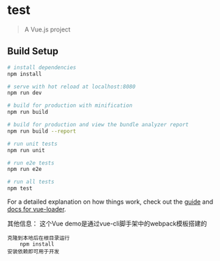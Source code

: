 # test

> A Vue.js project

## Build Setup

``` bash
# install dependencies
npm install

# serve with hot reload at localhost:8080
npm run dev

# build for production with minification
npm run build

# build for production and view the bundle analyzer report
npm run build --report

# run unit tests
npm run unit

# run e2e tests
npm run e2e

# run all tests
npm test
```

For a detailed explanation on how things work, check out the [guide](http://vuejs-templates.github.io/webpack/) and [docs for vue-loader](http://vuejs.github.io/vue-loader).


其他信息：
	这个Vue demo是通过vue-cli脚手架中的webpack模板搭建的
	
	克隆到本地后在根目录运行
		npm install
	安装依赖即可用于开发




